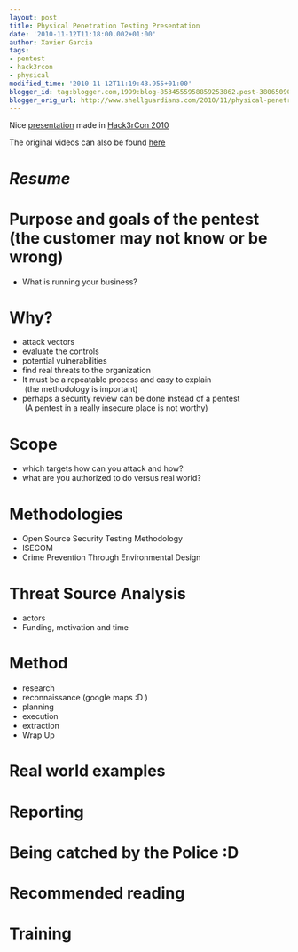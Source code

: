 ```yaml
---
layout: post
title: Physical Penetration Testing Presentation
date: '2010-11-12T11:18:00.002+01:00'
author: Xavier Garcia
tags:
- pentest
- hack3rcon
- physical
modified_time: '2010-11-12T11:19:43.955+01:00'
blogger_id: tag:blogger.com,1999:blog-8534555958859253862.post-3806509078841845532
blogger_orig_url: http://www.shellguardians.com/2010/11/physical-penetration-testing.html
---
```

Nice [presentation](http://secdocs.lonerunners.net/documents/details/3108-physical-penetration-testing) made in [Hack3rCon 2010](http://hack3rcon.blogspot.com/ "Show documents by event Hack3rCon 2010")  
  
The original videos can also be found [here](http://www.irongeek.com/i.php?page=videos/hack3rcon-videos)  
  
# _Resume_

Purpose and goals of the pentest (the customer may not know or be wrong)
========================================================================
* What is running your business?  
  
Why?
====
* attack vectors  
* evaluate the controls  
* potential vulnerabilities  
* find real threats to the organization  
* It must be a repeatable process and easy to explain  
 (the methodology is important)  
* perhaps a security review can be done instead of a pentest  
 (A pentest in a really insecure place is not worthy)  
  
  
Scope  
=====
* which targets how can you attack and how?  
* what are you authorized to do versus real world?  
  
Methodologies  
=============
* Open Source Security Testing Methodology  
* ISECOM  
* Crime Prevention Through Environmental Design  
  
Threat Source Analysis  
======================
* actors  
* Funding, motivation and time  
  
Method  
======
* research  
* reconnaissance (google maps :D )  
* planning  
* execution  
* extraction  
* Wrap Up  
  
Real world examples  
===================

Reporting  
=========

Being catched by the Police :D  
==============================

Recommended reading  
===================

Training
========

